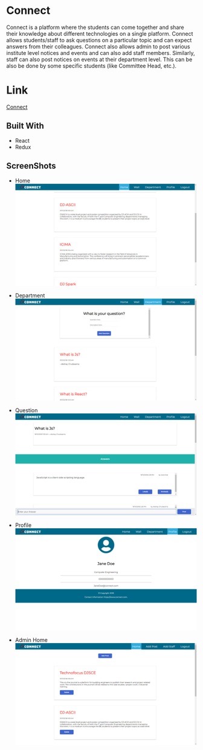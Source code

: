 
# Connect 
  Connect is a platform where the students can come together and share their knowledge about
  different technologies on a single platform. Connect allows students/staff to ask questions on
  a particular topic and can expect answers from their colleagues. Connect also allows admin
  to post various institute level notices and events and can also add staff members. Similarly,
  staff can also post notices on events at their department level. This can be also be done by
  some specific students (like Committee Head, etc.).
 
# Link
  [Connect](https://connect-22b11.firebaseapp.com/)

## Built With
  * React
  * Redux
  
## ScreenShots
  * Home
  ![screenshot1](https://github.com/Akkiro45/assets/blob/master/connect/screenshots/screenshots1.png)
  
  * Department
  ![screenshot2](https://github.com/Akkiro45/assets/blob/master/connect/screenshots/screenshots2.png)
  
  * Question
  ![screenshot3](https://github.com/Akkiro45/assets/blob/master/connect/screenshots/screenshots3.png)
  
  * Profile
  ![screenshot4](https://github.com/Akkiro45/assets/blob/master/connect/screenshots/screenshots4.png)
  
  * Admin Home
  ![screenshot5](https://github.com/Akkiro45/assets/blob/master/connect/screenshots/screenshots5.png)
